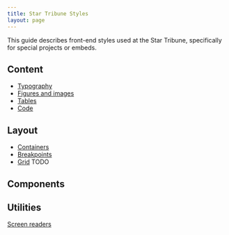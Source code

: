 ```yaml
---
title: Star Tribune Styles
layout: page
---
```


This guide describes front-end styles used at the Star Tribune, specifically for special projects or embeds.

## Content

* [Typography](./pages/content/typography.html)
* [Figures and images](./pages/content/figures-images.html)
* [Tables](./pages/content/tables.html)
* [Code](./pages/content/code.html)

## Layout

* [Containers](./pages/layout/containers.html)
* [Breakpoints](./pages/layout/breakpoints.html)
* [Grid](./pages/layout/grid.html) TODO

## Components

## Utilities

[Screen readers](./pages/utilities/screen-reader.html)

